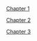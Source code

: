 [Chapter 1](/chapter1_myths_and_dice.md)

[Chapter 2](/chapter2_anatomy_of_an_adventurer.md)

[Chapter 3](/chapter3_the_marketplace.md)